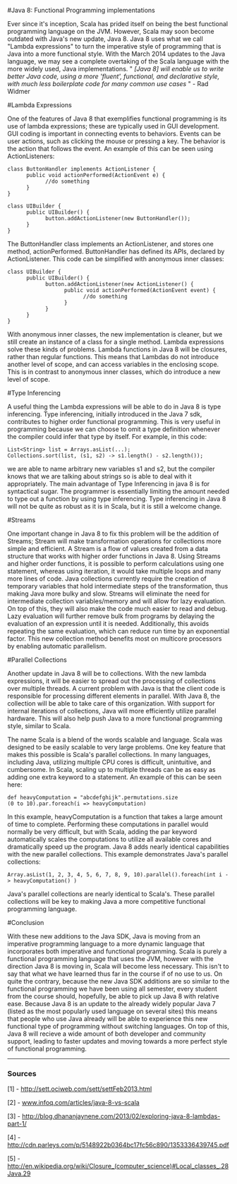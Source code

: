 #Java 8: Functional Programming implementations

Ever since it's inception, Scala has prided itself on being the best functional programming language on the JVM.
However, Scala may soon become outdated with Java's new update, Java 8.
Java 8 uses what we call "Lambda expressions" to turn the imperative style of programming that is Java into a more functional style.
With the March 2014 updates to the Java language, we may see a complete overtaking of the Scala language with the more widely used, Java implementations.
" *[Java 8] will enable us to write better Java code, using a more 'fluent', functional, and declarative style, with much less boilerplate code for many common use cases* " - Rad Widmer

#Lambda Expressions

One of the features of Java 8 that exemplifies functional programming is its use of lambda expressions; these are typically used in GUI development.
GUI coding is important in connecting events to behaviors.
Events can be user actions, such as clicking the mouse or pressing a key.
The behavior is the action that follows the event.
An example of this can be seen using ActionListeners:

    class ButtonHandler implements ActionListener {
          public void actionPerformed(ActionEvent e) {
                //do something
          }
    }

    class UIBuilder {
          public UIBuilder() {
                button.addActionListener(new ButtonHandler());
          }
    }

The ButtonHandler class implements an ActionListener, and stores one method, actionPerformed.
ButtonHandler has defined its APIs, declared by ActionListener. 
This code can be simplified with anonymous inner classes:

    class UIBuilder {
          public UIBuilder() {
                button.addActionListener(new ActionListener() {
                      public void actionPerformed(ActionEvent event) {
                            //do something
                      }
                }
          }
    }

With anonymous inner classes, the new implementation is cleaner, but we still create an instance of a class for a single method.
Lambda expressions solve these kinds of problems. 
Lambda functions in Java 8 will be closures, rather than regular functions. 
This means that Lambdas do not introduce another level of scope, and can access variables in the enclosing scope. 
This is in contrast to anonymous inner classes, which do introduce a new level of scope.

#Type Inferencing

A useful thing the Lambda expressions will be able to do in Java 8 is type inferencing. 
Type inferencing, initially introduced in the Java 7 sdk, contributes to higher order functional programming. 
This is very useful in programming because we can choose to omit a type definition whenever the compiler could infer that type by itself. 
For example, in this code:

    List<String> list = Arrays.asList(...);
    Collections.sort(list, (s1, s2) -> s1.length() - s2.length());
     
we are able to name arbitrary new variables s1 and s2, but the compiler knows that we are talking about strings so is able to deal with it appropriately. 
The main advantage of Type Inferencing in java 8 is for syntactical sugar. The programmer is essentially limiting the amount needed to type out a function by using type inferencing.
Type inferencing in Java 8 will not be quite as robust as it is in Scala, but it is still a welcome change.

#Streams

One important change in Java 8 to fix this problem will be the addition of Streams; Stream will make transformation operations for collections more simple and efficient.
A Stream is a flow of values created from a data structure that works with higher order functions in Java 8.
Using Streams and higher order functions, it is possible to perform calculations using one statement, whereas using iteration, it would take multiple loops and many more lines of code.
Java collections currently require the creation of temporary variables that hold intermediate steps of the transformation, thus making Java more bulky and slow. 
Streams will eliminate the need for intermediate collection variables/memory and will allow for lazy evaluation. 
On top of this, they will also make the code much easier to read and debug.
Lazy evaluation will further remove bulk from programs by delaying the evaluation of an expression until it is needed. 
Additionally, this avoids repeating the same evaluation, which can reduce run time by an exponential factor. 
This new collection method benefits most on multicore processors by enabling automatic parallelism.

#Parallel Collections

Another update in Java 8 will be to collections. 
With the new lambda expressions, it will be easier to spread out the processing of collections over multiple threads. 
A current problem with Java is that the client code is responsible for processing different elements in parallel. 
With Java 8, the collection will be able to take care of this organization. 
With support for internal iterations of collections, Java will more efficiently utilize parallel hardware. 
This will also help push Java to a more functional programming style, similar to Scala. 

The name Scala is a blend of the words scalable and language.
Scala was designed to be easily scalable to very large problems.
One key feature that makes this possible is Scala's parallel collections.
In many languages, including Java, utilizing multiple CPU cores is difficult, unintuitive, and cumbersome.
In Scala, scaling up to multiple threads can be as easy as adding one extra keyword to a statement.
An example of this can be seen here:

    def heavyComputation = "abcdefghijk".permutations.size
    (0 to 10).par.foreach(i => heavyComputation)

In this example, heavyComputation is a function that takes a large amount of time to complete.
Performing these computations in parallel would normally be very difficult, but with Scala, adding the par keyword automatically scales the computations to utilize all available cores and dramatically speed up the program.
Java 8 adds nearly identical capabilities with the new parallel collections.
This example demonstrates Java's parallel collections:

    Array.asList(1, 2, 3, 4, 5, 6, 7, 8, 9, 10).parallel().foreach(int i -> heavyComputation() )

Java's parallel collections are nearly identical to Scala's.
These parallel collections will be key to making Java a more competitive functional programming language.

#Conclusion

With these new additions to the Java SDK, Java is moving from an imperative programming language to a more dynamic language that incorporates both imperative and functional programming. 
Scala is purely a functional programming language that uses the JVM, however with the direction Java 8 is moving in, Scala will become less necessary. 
This isn't to say that what we have learned thus far in the course if of no use to us.
On quite the contrary, because the new Java SDK additions are so similar to the functional programming we have been using all semester, every student from the course should, hopefully, be able to pick up Java 8 with relative ease.
Because Java 8 is an update to the already widely popular Java 7 (listed as the most popularly used language on several sites) this means that people who use Java already will be able to experience this new functional type of programming without switching languages.
On top of this, Java 8 will recieve a wide amount of both developer and community support, leading to faster updates and moving towards a more perfect style of functional programming.

---
### Sources ###

 [1] - http://sett.ociweb.com/sett/settFeb2013.html

 [2] - www.infoq.com/articles/java-8-vs-scala

 [3] - http://blog.dhananjaynene.com/2013/02/exploring-java-8-lambdas-part-1/

 [4] - http://cdn.parleys.com/p/5148922b0364bc17fc56c890/1353336439745.pdf

 [5] - http://en.wikipedia.org/wiki/Closure_(computer_science)#Local_classes_.28Java.29

